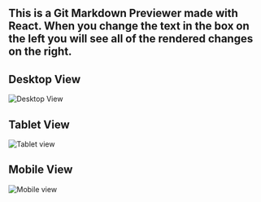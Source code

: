 

## This is a Git Markdown Previewer made with React. When you change the text in the box on the left you will see all of the rendered changes on the right.  


## Desktop View

![Desktop View](https://i.imgur.com/IENvKLW.png)

## Tablet View

![Tablet view](https://i.imgur.com/iFDezt0.png)

## Mobile View

![Mobile view](https://i.imgur.com/d3sBSIV.png)

